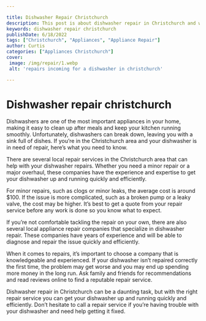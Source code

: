 ```yaml
---

title: Dishwasher Repair Christchurch
description: This post is about dishwasher repair in Christchurch and what you need to know if yours breaks down. If your dishwasher is in need of repair, read on for tips on how to find a reliable technician.
keywords: dishwasher repair christchurch
publishDate: 6/18/2022
tags: ["Christchurch", "Appliances", "Appliance Repair"]
author: Curtis
categories: ["Appliances Christchurch"]
cover: 
 image: /img/repair/1.webp
 alt: 'repairs incoming for a dishwasher in christchurch'

---
```


# Dishwasher repair christchurch

Dishwashers are one of the most important appliances in your home, making it easy to clean up after meals and keep your kitchen running smoothly. Unfortunately, dishwashers can break down, leaving you with a sink full of dishes. If you’re in the Christchurch area and your dishwasher is in need of repair, here’s what you need to know.

There are several local repair services in the Christchurch area that can help with your dishwasher repairs. Whether you need a minor repair or a major overhaul, these companies have the experience and expertise to get your dishwasher up and running quickly and efficiently.

For minor repairs, such as clogs or minor leaks, the average cost is around $100. If the issue is more complicated, such as a broken pump or a leaky valve, the cost may be higher. It’s best to get a quote from your repair service before any work is done so you know what to expect.

If you’re not comfortable tackling the repair on your own, there are also several local appliance repair companies that specialize in dishwasher repair. These companies have years of experience and will be able to diagnose and repair the issue quickly and efficiently.

When it comes to repairs, it’s important to choose a company that is knowledgeable and experienced. If your dishwasher isn’t repaired correctly the first time, the problem may get worse and you may end up spending more money in the long run. Ask family and friends for recommendations and read reviews online to find a reputable repair service.

Dishwasher repair in Christchurch can be a daunting task, but with the right repair service you can get your dishwasher up and running quickly and efficiently. Don’t hesitate to call a repair service if you’re having trouble with your dishwasher and need help getting it fixed.
